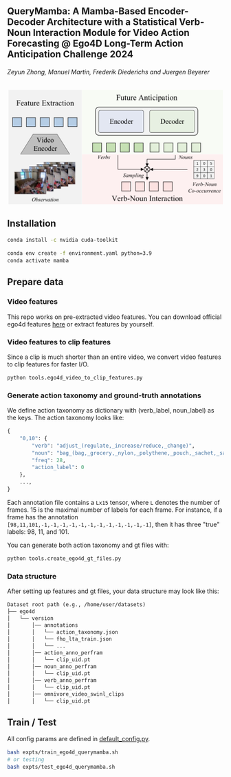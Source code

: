 ## QueryMamba: A Mamba-Based Encoder-Decoder Architecture with a Statistical Verb-Noun Interaction Module for Video Action Forecasting @ Ego4D Long-Term Action Anticipation Challenge 2024

###### Zeyun Zhong, Manuel Martin, Frederik Diederichs and Juergen Beyerer

<div style="text-align:center">
<img src="querymamba.png" alt="" width="500"/>
</div>


## Installation

```bash
conda install -c nvidia cuda-toolkit
```

```bash
conda env create -f environment.yaml python=3.9
conda activate mamba
```

## Prepare data

### Video features
This repo works on pre-extracted video features. You can download official ego4d features [here](https://ego4d-data.org/docs/data/features/) or extract features by yourself.

### Video features to clip features
Since a clip is much shorter than an entire video, we convert video features to clip features for faster I/O.
```bash
python tools.ego4d_video_to_clip_features.py
```

### Generate action taxonomy and ground-truth annotations
We define action taxonomy as dictionary with (verb_label, noun_label) as the keys. 
The action taxonomy looks like:
```python
{
    "0,10": {
        "verb": "adjust_(regulate,_increase/reduce,_change)", 
        "noun": "bag_(bag,_grocery,_nylon,_polythene,_pouch,_sachet,_sack,_suitcase)", 
        "freq": 28, 
        "action_label": 0
    },
    ...,
}
```
Each annotation file contains a `Lx15` tensor, where `L` denotes the number of frames. 15 is the maximal number of labels for each frame. 
For instance, if a frame has the annotation `[98,11,101,-1,-1,-1,-1,-1,-1,-1,-1,-1,-1,-1,-1]`, then it has three "true" labels: 98, 11, and 101.

You can generate both action taxonomy and gt files with:
```bash
python tools.create_ego4d_gt_files.py
```

### Data structure
After setting up features and gt files, your data structure may look like this:
```
Dataset root path (e.g., /home/user/datasets)
├── ego4d
│   └── version
│       │── annotations
│       │   └── action_taxonomy.json
│       │   └── fho_lta_train.json
│       │   └── ...
│       │── action_anno_perfram
│       │   └── clip_uid.pt
│       │── noun_anno_perfram
│       │   └── clip_uid.pt
│       │── verb_anno_perfram
│       │   └── clip_uid.pt
│       │── omnivore_video_swinl_clips
│       │   └── clip_uid.pt
```

## Train / Test
All config params are defined in [default_config.py](lta/config/default_config).
```bash
bash expts/train_ego4d_querymamba.sh
# or testing
bash expts/test_ego4d_querymamba.sh
```
